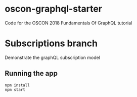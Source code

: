 # oscon-graphql-starter
Code for the OSCON 2018 Fundamentals Of GraphQL tutorial

# Subscriptions branch  

Demonstrate the graphQL subscription model 

## Running the app

```npm install```    
```npm start```
